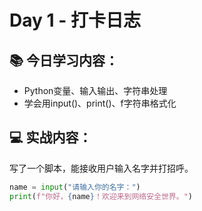 # Day 1 - 打卡日志

## 📚 今日学习内容：
- Python变量、输入输出、字符串处理
- 学会用input()、print()、f字符串格式化

## 💻 实战内容：
写了一个脚本，能接收用户输入名字并打招呼。

```python
name = input("请输入你的名字：")
print(f"你好，{name}！欢迎来到网络安全世界。")

